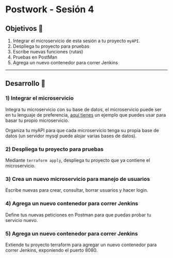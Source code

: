 # Postwork - Sesión 4
## Objetivos 🎯
1) Integrar el microservicio de esta sesión a tu proyecto `myAPI`.
2) Despliega tu proyecto para pruebas
4) Escribe nuevas funciones (rutas)
3) Pruebas en PostMan
4) Agrega un nuevo contenedor para correr Jenkins
---
## Desarrollo 📝
### <b>1) Integrar el microservicio</b>
Integra tu microservicio con su base de datos, el microservicio puede ser en tu lenguaje de preferencia, [aquí tienes](../Postwork) un ejemplo que puedes usar para basar tu propio microservicio.

Organiza tu myAPI para que cada microservicio tenga su propia base de datos (un servidor mysql puede alojar varias bases de datos).
 
### <b>2) Despliega tu proyecto para pruebas</b>
Mediante `terraform apply`, despliega tu proyecto que ya contiene el microservicio.

### <b>3) Crea un nuevo microservicio para manejo de usuarios</b>
Escribe nuevas para crear, consultar, borrar usuarios y hacer login.

### <b>4) Agrega un nuevo contenedor para correr Jenkins</b>
Define tus nuevas peticiones en Postman para que puedas probar tu servicio nuevo.

### <b>5) Agrega un nuevo contenedor para correr Jenkins</b>
Extiende tu proyecto terraform para agregar un nuevo contenedor para correr Jenkins, exponiendo el puerto 8080.